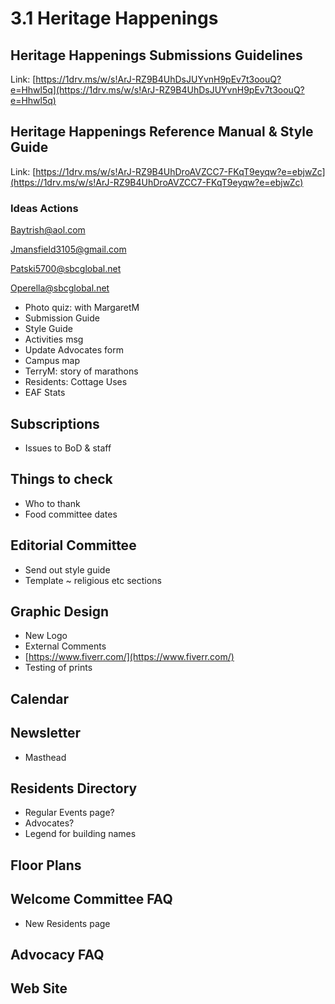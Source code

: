 # 3.1 Heritage Happenings

## Heritage Happenings Submissions Guidelines

Link: [https://1drv.ms/w/s!ArJ-RZ9B4UhDsJUYvnH9pEv7t3oouQ?e=Hhwl5q](https://1drv.ms/w/s!ArJ-RZ9B4UhDsJUYvnH9pEv7t3oouQ?e=Hhwl5q)

## Heritage Happenings Reference Manual & Style Guide

Link: [https://1drv.ms/w/s!ArJ-RZ9B4UhDroAVZCC7-FKqT9eyqw?e=ebjwZc](https://1drv.ms/w/s!ArJ-RZ9B4UhDroAVZCC7-FKqT9eyqw?e=ebjwZc)

### Ideas Actions

  

Baytrish@aol.com

  

Jmansfield3105@gmail.com

  

Patski5700@sbcglobal.net

  

Operella@sbcglobal.net

  

  

* Photo quiz: with MargaretM
* Submission Guide
* Style Guide
* Activities msg
* Update Advocates form
* Campus map
* TerryM: story of marathons
* Residents: Cottage Uses
* EAF Stats

## Subscriptions

* Issues to BoD & staff

## Things to check

* Who to thank
* Food committee dates

## Editorial Committee

* Send out style guide
* Template ~ religious etc sections

## Graphic Design

* New Logo
* External Comments
* [https://www.fiverr.com/](https://www.fiverr.com/)
* Testing of prints

## Calendar

## Newsletter

* Masthead

## Residents Directory

* Regular Events page?
* Advocates?
* Legend for building names

## Floor Plans

## Welcome Committee FAQ

* New Residents page

## Advocacy FAQ

## Web Site